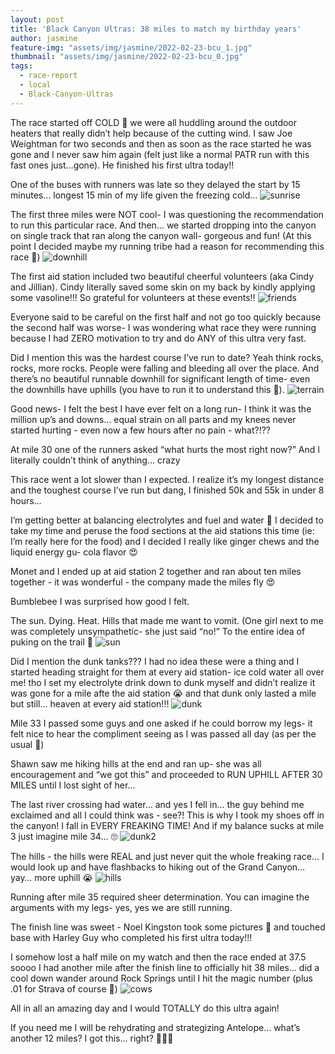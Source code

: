 ```yaml
---
layout: post
title: 'Black Canyon Ultras: 38 miles to match my birthday years'
author: jasmine
feature-img: "assets/img/jasmine/2022-02-23-bcu_1.jpg"
thumbnail: "assets/img/jasmine/2022-02-23-bcu_0.jpg"
tags:
  - race-report
  - local
  - Black-Canyon-Ultras
---
```


The race started off COLD 🥶 we were all huddling around the outdoor heaters
that really didn’t help because of the cutting wind. I saw Joe Weightman for two
seconds and then as soon as the race started he was gone and I never saw him
again (felt just like a normal PATR run with this fast ones just…gone). He
finished his first ultra today!! 

One of the buses with runners was late so they delayed the start by 15 minutes…
longest 15 min of my life given the freezing cold…
![sunrise](/assets/img/jasmine/2022-02-23-bcu_5.jpg)

The first three miles were NOT cool- I was questioning the recommendation to run
this particular race. And then… we started dropping into the canyon on single
track that ran along the canyon wall- gorgeous and fun! (At this point I decided
maybe my running tribe had a reason for recommending this race 🤣)
![downhill](/assets/img/jasmine/2022-02-23-bcu_8.jpg)

The first aid station included two beautiful cheerful volunteers (aka Cindy and
Jillian). Cindy literally saved some skin on my back by kindly applying some
vasoline!!! So grateful for volunteers at these events!!
![friends](/assets/img/jasmine/2022-02-23-bcu_4.jpg)

Everyone said to be careful on the first half and not go too quickly because the
second half was worse- I was wondering what race they were running because I had
ZERO motivation to try and do ANY of this ultra very fast. 

Did I mention this was the hardest course I’ve run to date? Yeah think rocks,
rocks, more rocks. People were falling and bleeding all over the place. And
there’s no beautiful runnable downhill for significant length of time- even the
downhills have uphills (you have to run it to understand this 😬).
![terrain](/assets/img/jasmine/2022-02-23-bcu_3.jpg)

Good news- I felt the best I have ever felt on a long run- I think it was the
million up’s and downs… equal strain on all parts and my knees never started
hurting - even now a few hours after no pain - what?!?? 

At mile 30 one of the runners asked “what hurts the most right now?” And I
literally couldn’t think of anything… crazy 

This race went a lot slower than I expected. I realize it’s my longest distance
and the toughest course I’ve run but dang, I finished 50k and 55k in under 8
hours… 

I’m getting better at balancing electrolytes and fuel and water 😬 I decided to
take my time and peruse the food sections at the aid stations this time (ie: I’m
really here for the food) and I decided I really like ginger chews and the
liquid energy gu- cola flavor 😍

Monet and I ended up at aid station 2 together and ran about ten miles
together - it was wonderful - the company made the miles fly 😍

Bumblebee I was surprised how good I felt. 

The sun. Dying. Heat. Hills that made me want to vomit. (One girl next to me was
completely unsympathetic- she just said “no!” To the entire idea of puking on
the trail 🤣  ![sun](/assets/img/jasmine/2022-02-23-bcu_7.jpg)

Did I mention the dunk tanks??? I had no idea these were a thing and I started
heading straight for them at every aid station- ice cold water all over me! tho
I set my electrolyte drink down to dunk myself and didn’t realize it was gone
for a mile afte the aid station 😭 and that dunk only lasted a mile but still…
heaven at every aid station!!! ![dunk](/assets/img/jasmine/2022-02-23-bcu_9.jpg)

Mile 33 I passed some guys and one asked if he could borrow my legs- it felt
nice to hear the compliment seeing as I was passed all day (as per the usual 🤣)

Shawn saw me hiking hills at the end and ran up- she was all encouragement and
“we got this” and proceeded to RUN UPHILL AFTER 30 MILES until I lost sight of
her…

The last river crossing had water… and yes I fell in… the guy behind me
exclaimed and all I could think was - see?! This is why I took my shoes off in
the canyon! I fall in EVERY FREAKING TIME! And if my balance sucks at mile 3
just imagine mile 34… 🙄 ![dunk2](/assets/img/jasmine/2022-02-23-bcu_6.jpg)

The hills - the hills were REAL and just never quit the whole freaking race… I
would look up and have flashbacks to hiking out of the Grand Canyon… yay… more
uphill 😭 ![hills](/assets/img/jasmine/2022-02-23-bcu_1.jpg)

Running after mile 35 required sheer determination. You can imagine the
arguments with my legs- yes, yes we are still running. 

The finish line was sweet - Noel Kingston took some pictures 🥰 and touched base
with Harley Guy who completed his first ultra today!!! 

I somehow lost a half mile on my watch and then the race ended at 37.5 soooo I
had another mile after the finish line to officially hit 38 miles… did a cool
down wander around Rock Springs until I hit the magic number (plus .01 for
Strava of course 🤣) ![cows](/assets/img/jasmine/2022-02-23-bcu_2.jpg)

All in all an amazing day and I would TOTALLY do this ultra again! 

If you need me I will be rehydrating and strategizing Antelope… what’s another
12 miles? I got this… right? 🤣😬🤣
